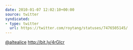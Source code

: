 ```yaml
---
date: 2010-01-07 12:02:10+00:00
source: twitter
syndicated:
- type: twitter
  url: https://twitter.com/roytang/statuses/7476505145/
---
```


[@altealice](https://twitter.com/altealice/) http://bit.ly/4rGIcr